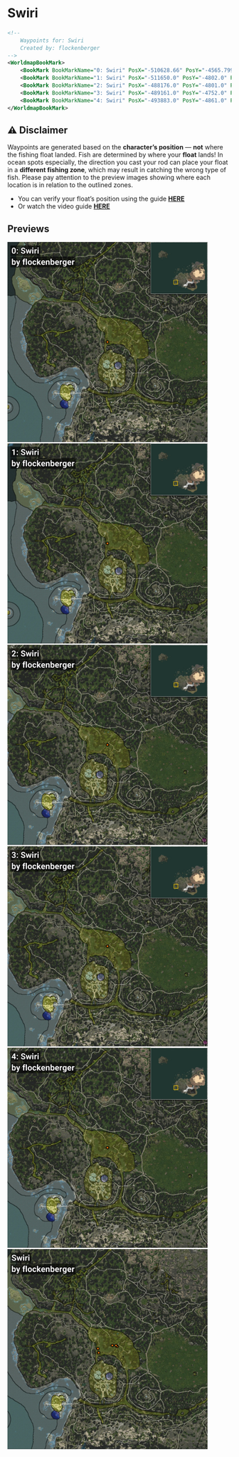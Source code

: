 # Swiri
```xml
<!--
    Waypoints for: Swiri
    Created by: flockenberger
-->
<WorldmapBookMark>
    <BookMark BookMarkName="0: Swiri" PosX="-510628.66" PosY="-4565.7993" PosZ="-417589.6" />
    <BookMark BookMarkName="1: Swiri" PosX="-511650.0" PosY="-4802.0" PosZ="-412312.0" />
    <BookMark BookMarkName="2: Swiri" PosX="-488176.0" PosY="-4801.0" PosZ="-409685.0" />
    <BookMark BookMarkName="3: Swiri" PosX="-489161.0" PosY="-4752.0" PosZ="-408419.0" />
    <BookMark BookMarkName="4: Swiri" PosX="-493883.0" PosY="-4861.0" PosZ="-408435.0" />
</WorldmapBookMark>
```

## ⚠️ Disclaimer
Waypoints are generated based on the __**character’s position**__ — __not__ where the fishing float landed.
Fish are determined by where your **float** lands!
In ocean spots especially, the direction you cast your rod can place your float in a **different fishing zone**, which may result in catching the wrong type of fish.
Please pay attention to the preview images showing where each location is in relation to the outlined zones.

- You can verify your float’s position using the guide [**HERE**](https://flockenberger.github.io/bdo-fish-position/)
- Or watch the video guide [**HERE**](https://youtu.be/t-VXcRoNojk)

## Previews
<img src="./Swiri_0_Preview.webp" width="450"/> <img src="./Swiri_1_Preview.webp" width="450"/> <img src="./Swiri_2_Preview.webp" width="450"/> <img src="./Swiri_3_Preview.webp" width="450"/> <img src="./Swiri_4_Preview.webp" width="450"/> <img src="./Swiri_Preview.webp" width="450"/> 